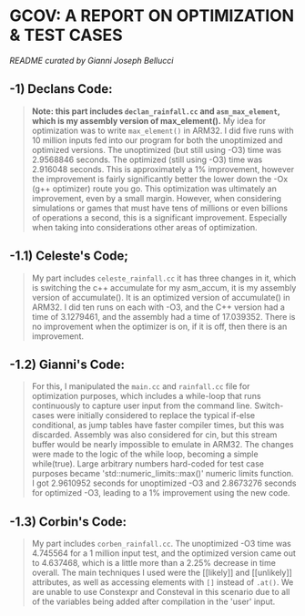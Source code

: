 # GCOV: A REPORT ON OPTIMIZATION & TEST CASES 
*README curated by Gianni Joseph Bellucci* 

## -1) Declans Code: 
> **Note: this part includes `declan_rainfall.cc` and `asm_max_element`, which is my assembly version of max_element().** My idea for optimization was to write `max_element()` in ARM32. I did five runs with 10 million inputs fed into our program for both the unoptimized and optimized versions. The unoptimized (but still using -O3) time was 2.9568846 seconds. The optimized (still using -O3) time was 2.916048 seconds. This is approximately a 1% improvement, however the improvement is fairly significantly better the lower down the -Ox (g++ optimizer) route you go. This optimization was ultimately an improvement, even by a small margin. However, when considering simulations or games that must have tens of millions or even billions of operations a second, this is a significant improvement. Especially when taking into considerations other areas of optimization.

## -1.1) Celeste's Code; 
> My part includes `celeste_rainfall.cc` it has three changes in it, which is switching the c++ accumulate for my asm_accum, it is my assembly version of accumulate(). It is an optimized version of accumulate() in ARM32. I did ten runs on each with -O3, and the C++ version had a time of 3.1279461, and the assembly had a time of 17.039352. There is no improvement when the optimizer is on, if it is off, then there is an improvement.

## -1.2) Gianni's Code: 
> For this, I manipulated the `main.cc` and `rainfall.cc` file for optimization purposes, which includes a while-loop that runs continuously to capture user input from the command line. Switch-cases were initially considered to replace the typical if-else conditional, as jump tables have faster compiler times, but this was discarded. Assembly was also considered for cin, but this stream buffer would be nearly impossible to emulate in ARM32. The changes were made to the logic of the while loop, becoming a simple while(true). Large arbitrary numbers hard-coded for test case purposes became 'std::numeric_limits<int>::max()' numeric limits function. I got 2.9610952 seconds for unoptimized -O3 and 2.8673276 seconds for optimized -O3, leading to a 1% improvement using the new code.


## -1.3) Corbin's Code: 
> My part includes `corben_rainfall.cc`. The unoptimized -O3 time was 4.745564 for a 1 million input test, and the optimized version came out to 4.637468, which is a little more than a 2.25% decrease in time overall. The main techniques I used were the [[likely]] and  [[unlikely]] attributes, as well as accessing elements with `[]` instead of `.at()`. We are unable to use Constexpr and Consteval in this scenario due to all of the variables being added after compilation in the 'user' input.

